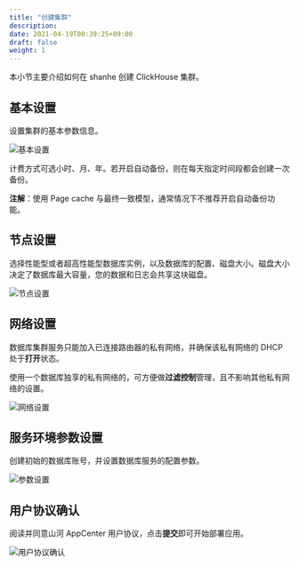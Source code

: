 ```yaml
---
title: "创建集群"
description: 
date: 2021-04-19T00:39:25+09:00
draft: false
weight: 1
---
```


本小节主要介绍如何在 shanhe 创建 ClickHouse 集群。 

## 基本设置

设置集群的基本参数信息。

![基本设置](../_images/base_step_1.png)

计费方式可选小时、月、年。若开启自动备份，则在每天指定时间段都会创建一次备份。

**注解**：使用 Page cache 与最终一致模型，通常情况下不推荐开启自动备份功能。

## 节点设置

选择性能型或者超高性能型数据库实例，以及数据库的配置、磁盘大小。磁盘大小决定了数据库最大容量，您的数据和日志会共享这块磁盘。

![节点设置](../_images/base_step_2.png)

## 网络设置

数据库集群服务只能加入已连接路由器的私有网络，并确保该私有网络的 DHCP 处于**打开**状态。

使用一个数据库独享的私有网络的，可方便做**过滤控制**管理，且不影响其他私有网络的设置。

![网络设置](../_images/base_step_3.png)

## 服务环境参数设置

创建初始的数据库账号，并设置数据库服务的配置参数。

![参数设置](../_images/base_step_4.png)

## 用户协议确认

阅读并同意山河 AppCenter 用户协议，点击**提交**即可开始部署应用。

![用户协议确认](../_images/base_step_5.png)